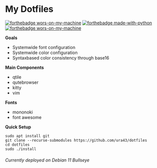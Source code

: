 # My Dotfiles

[![forthebadge wors-on-my-machine](https://forthebadge.com/images/badges/works-on-my-machine.svg)](https://forthebadge.com)
[![forthebadge made-with-python](http://forthebadge.com/images/badges/made-with-python.svg)](https://www.python.org/)
[![forthebadge wors-on-my-machine](https://forthebadge.com/images/badges/open-source.svg)](https://www.gnu.org/philosophy/free-sw.en.html#four-freedoms)

**Goals**
* Systemwide font configuration
* Systemwide color configuration
* Syntaxbased color consistency through base16

**Main Components**
* qtile
* qutebrowser
* kitty
* vim

**Fonts**
* mononoki
* font awesome

**Quick Setup**

    sudo apt install git
    git clone --recurse-submodules https://github.com/ura43/dotfiles
    cd dotfiles
    sudo ./install

###### Currently deployed on Debian 11 Bullseye
